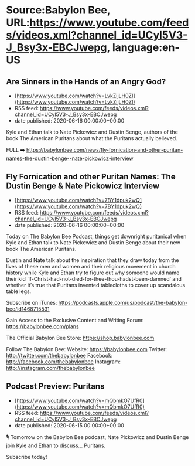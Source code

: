 # Source:Babylon Bee, URL:https://www.youtube.com/feeds/videos.xml?channel_id=UCyl5V3-J_Bsy3x-EBCJwepg, language:en-US

## Are Sinners in the Hands of an Angry God?
 - [https://www.youtube.com/watch?v=LvkZijLH0ZI](https://www.youtube.com/watch?v=LvkZijLH0ZI)
 - RSS feed: https://www.youtube.com/feeds/videos.xml?channel_id=UCyl5V3-J_Bsy3x-EBCJwepg
 - date published: 2020-06-16 00:00:00+00:00

Kyle and Ethan talk to Nate Pickowicz and Dustin Benge, authors of the book The American Puritans about what the Puritans actually believed. 

FULL ➡️ https://babylonbee.com/news/fly-fornication-and-other-puritan-names-the-dustin-benge--nate-pickowicz-interview

## Fly Fornication and other Puritan Names: The Dustin Benge & Nate Pickowicz Interview
 - [https://www.youtube.com/watch?v=7BY1dpuk2wQ](https://www.youtube.com/watch?v=7BY1dpuk2wQ)
 - RSS feed: https://www.youtube.com/feeds/videos.xml?channel_id=UCyl5V3-J_Bsy3x-EBCJwepg
 - date published: 2020-06-16 00:00:00+00:00

Today on The Babylon Bee Podcast, things get downright puritanical when Kyle and Ethan talk to Nate Pickowicz and Dustin Benge about their new book The American Puritans.

Dustin and Nate talk about the inspiration that they draw today from the lives of these men and women and their religious movement in church history while Kyle and Ethan try to figure out why someone would name their kid ‘If-Christ-had-not-died-for-thee-thou-hadst-been-damned’ and whether it’s true that Puritans invented tablecloths to cover up scandalous table legs.

Subscribe on iTunes: https://podcasts.apple.com/us/podcast/the-babylon-bee/id1468715531

Gain Access to the Exclusive Content and Writing Forum: https://babylonbee.com/plans

The Official Babylon Bee Store: https://shop.babylonbee.com

Follow The Babylon Bee:
Website: https://babylonbee.com
Twitter: http://twitter.com/thebabylonbee
Facebook: http://facebook.com/thebabylonbee
Instagram: http://instagram.com/thebabylonbee

## Podcast Preview: Puritans
 - [https://www.youtube.com/watch?v=mQbmkO7UfR0](https://www.youtube.com/watch?v=mQbmkO7UfR0)
 - RSS feed: https://www.youtube.com/feeds/videos.xml?channel_id=UCyl5V3-J_Bsy3x-EBCJwepg
 - date published: 2020-06-15 00:00:00+00:00

🎙 Tomorrow on the Babylon Bee podcast, Nate Pickowicz and Dustin Benge join Kyle and Ethan to discuss... Puritans. 

Subscribe today!

